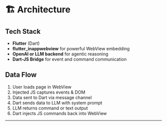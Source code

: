 # 🏗️ Architecture

## Tech Stack

- **Flutter** (Dart)
- **flutter_inappwebview** for powerful WebView embedding
- **OpenAI or LLM backend** for agentic reasoning
- **Dart-JS Bridge** for event and command communication

## Data Flow

1. User loads page in WebView
2. Injected JS captures events & DOM
3. Data sent to Dart via message channel
4. Dart sends data to LLM with system prompt
5. LLM returns command or text output
6. Dart injects JS commands back into WebView

---